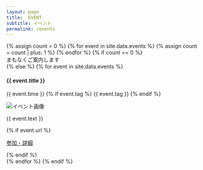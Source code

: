 ```yaml
---
layout: page
title:  EVENT
subtitle: イベント
permalink: /events
---
```

  <div class="row text-left">
    {% assign count = 0 %}
    {% for event in site.data.events %}
    {% assign count = count | plus: 1 %}
    {% endfor %}
    {% if count == 0 %}
      <div class="col-12 text-center">
        <div class='wait-for-a-moment'>まもなくご案内します</div>
    {% else %}
      {% for event in site.data.events %}
      <div class="col-md-6 col-12 p-3" id="{{ event.title }}">
        <h4 class="ws-title">{{ event.title }}</h4>
        <p>
          {{ event.time }}
          {% if event.tag %}
          <span class="badge badge-ws">{{ event.tag }}</span>
          {% endif %}
        </p>
        <img src="/img/{{ site.year }}/event/{{ event.img }}" class="w-100" alt="イベント画像">
        <p>{{ event.text }}</p>
        {% if event.url %}
        <p class="text-left"><a class="btn btn-main session_btn" href="{{ event.url}}">参加・詳細</a></p>
        {% endif %}
      </div>
      {% endfor %}
    {% endif %}
  </div>
